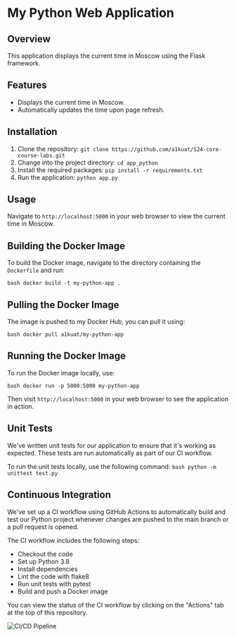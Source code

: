 # My Python Web Application

## Overview
This application displays the current time in Moscow using the Flask framework.

## Features
- Displays the current time in Moscow.
- Automatically updates the time upon page refresh.

## Installation
1. Clone the repository: `git clone https://github.com/a1kuat/S24-core-course-labs.git`
2. Change into the project directory: `cd app_python`
3. Install the required packages: `pip install -r requirements.txt`
4. Run the application: `python app.py`

## Usage
Navigate to `http://localhost:5000` in your web browser to view the current time in Moscow.

## Building the Docker Image

To build the Docker image, navigate to the directory containing the `Dockerfile` and run:

`bash docker build -t my-python-app . `


## Pulling the Docker Image

The image is pushed to my Docker Hub, you can pull it using:

`bash docker pull a1kuat/my-python-app`

## Running the Docker Image

To run the Docker image locally, use:

`bash docker run -p 5000:5000 my-python-app`


Then visit `http://localhost:5000` in your web browser to see the application in action.

## Unit Tests

We've written unit tests for our application to ensure that it's working as expected. These tests are run automatically as part of our CI workflow.

To run the unit tests locally, use the following command:
`bash python -m unittest test.py`

## Continuous Integration

We've set up a CI workflow using GitHub Actions to automatically build and test our Python project whenever changes are pushed to the main branch or a pull request is opened.

The CI workflow includes the following steps:

- Checkout the code
- Set up Python  3.8
- Install dependencies
- Lint the code with flake8
- Run unit tests with pytest
- Build and push a Docker image

You can view the status of the CI workflow by clicking on the "Actions" tab at the top of this repository.

![CI/CD Pipeline](https://github.com/a1kuat/S24-core-course-labs/actions/workflows/main.yml/badge.svg)
